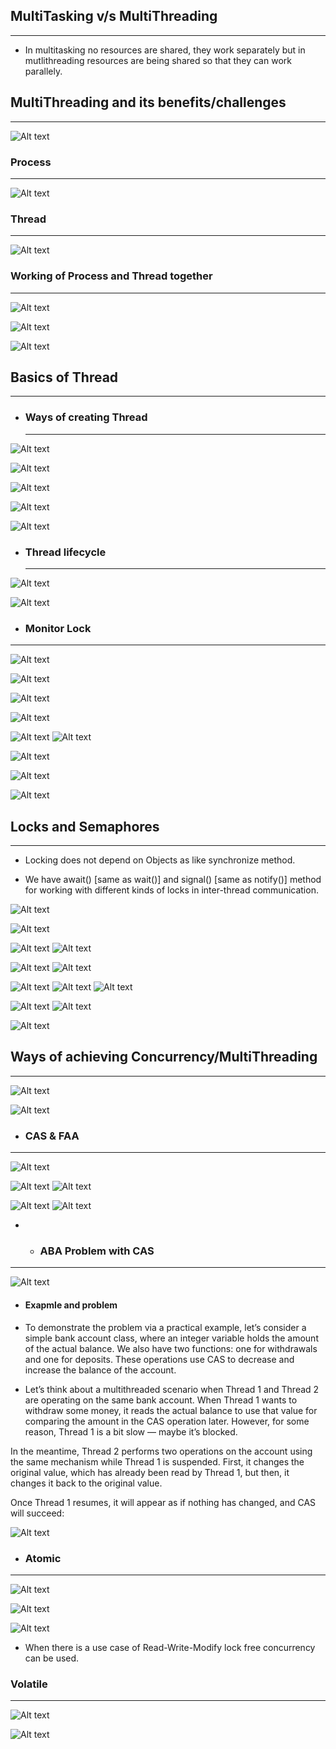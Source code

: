 ## MultiTasking v/s MultiThreading
----------------------------------
- In multitasking no resources are shared, they work separately but in mutlithreading resources are being shared so that they can work parallely.

>>>>>>>>>>>>>>>>>

## MultiThreading and its benefits/challenges
----------------------------------------------

![Alt text](image-3.png)

>>>>>>>>>>>>>>>>>>

### Process
-----------

![Alt text](image.png)

>>>>>>>>>>>>>>>>>>

### Thread
----------

![Alt text](image-1.png)

>>>>>>>>>>>>>>>>>>>

### Working of Process and Thread together
-------------------------------------------

![Alt text](image-2.png)

![Alt text](image-4.png)

![Alt text](image-5.png)

>>>>>>>>>>>>>>>>>>>>>>>>

## Basics of Thread
-------------------
- ### Ways of creating Thread
  ---------------------------  

![Alt text](image-6.png)

![Alt text](image-7.png)

![Alt text](image-8.png)

![Alt text](image-9.png)

![Alt text](image-10.png)

>>>>>>>>>>>>>>>>>>>>>>>>>

- ### Thread lifecycle
  --------------------

![Alt text](image-11.png)

![Alt text](image-12.png)

>>>>>>>>>>>>>>>>>>>>>>>>>

- ### Monitor Lock
------------------

![Alt text](image-13.png)

>>>>>>>>>>>>>>>>>>>>>>>>>

![Alt text](image-14.png)

![Alt text](image-15.png)

![Alt text](image-16.png)

![Alt text](image-50.png)
![Alt text](image-51.png)

![Alt text](image-18.png)

![Alt text](image-19.png)

![Alt text](image-17.png)


## Locks and Semaphores
-----------------------

- Locking does not depend on Objects as like synchronize method.

- We have await() [same as wait()]  and signal() [same as notify()] method for working with different kinds of locks in inter-thread communication.


![Alt text](image-20.png)

![Alt text](image-21.png)

![Alt text](image-28.png)
![Alt text](image-29.png)

![Alt text](image-27.png)
![Alt text](image-26.png)

![Alt text](image-30.png)
![Alt text](image-31.png)
![Alt text](image-32.png)

![Alt text](image-34.png)
![Alt text](image-33.png)

![Alt text](image-35.png)

>>>>>>>>>>>>>>>>>>>>>>>>>

## Ways of achieving Concurrency/MultiThreading
-----------------------------------------------

![Alt text](image-36.png)

![Alt text](image-37.png)

- ### CAS & FAA
---------------

![Alt text](image-43.png)

![Alt text](image-44.png)
![Alt text](image-47.png)

![Alt text](image-48.png)
![Alt text](image-49.png)


- - ### ABA Problem with CAS
----------------------------

![Alt text](image-45.png)

- #### Exapmle and problem
- To demonstrate the problem via a practical example, let’s consider a simple bank account class, where an integer variable holds the amount of the actual balance. We also have two functions: one for withdrawals and one for deposits. These operations use CAS to decrease and increase the balance of the account.

- Let’s think about a multithreaded scenario when Thread 1 and Thread 2 are operating on the same bank account. When Thread 1 wants to withdraw some money, it reads the actual balance to use that value for comparing the amount in the CAS operation later. However, for some reason, Thread 1 is a bit slow — maybe it’s blocked.

In the meantime, Thread 2 performs two operations on the account using the same mechanism while Thread 1 is suspended. First, it changes the original value, which has already been read by Thread 1, but then, it changes it back to the original value.

Once Thread 1 resumes, it will appear as if nothing has changed, and CAS will succeed:

![Alt text](image-46.png)

- ### Atomic
------------

![Alt text](image-39.png)

![Alt text](image-38.png)

![Alt text](image-40.png)

- When there is a use case of Read-Write-Modify lock free concurrency can be used.

### Volatile
------------

![Alt text](image-41.png)

![Alt text](image-42.png)



